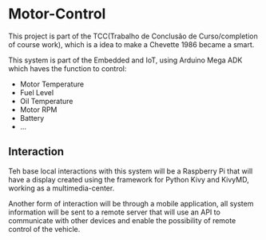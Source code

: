 # Motor-Control
This project is part of the TCC(Trabalho de Conclusão de Curso/completion of course work), which is a idea to make a Chevette 1986 became a smart.

This system is part of the Embedded and IoT, using Arduino Mega ADK which haves the function to control:
- Motor Temperature
- Fuel Level
- Oil Temperature
- Motor RPM
- Battery
- ...

## Interaction

Teh base local interactions with this system will be a Raspberry Pi that will have a display created using the framework for Python Kivy and KivyMD, working as a multimedia-center.

Another form of interaction will be through a mobile application, all system information will be sent to a remote server that will use an API to communicate with other devices and enable the possibility of remote control of the vehicle.
